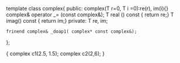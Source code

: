 template<typename T>
class complex{
public:
    complex(T r=0, T i =0):re(r), im(i){}
    complex& operator _= (const complex&);
    T real () const { return re;}
    T imag() const { return im;}
private:
    T re, im;

    frinend complex& _doap1( complex* const complex&);
};

{
    complex<double> c1(2.5, 1.5);
    complex<int> c2(2,6);
}